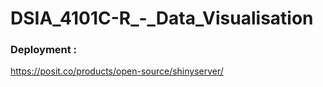 # DSIA_4101C-R_-_Data_Visualisation

### Deployment : 
https://posit.co/products/open-source/shinyserver/ 